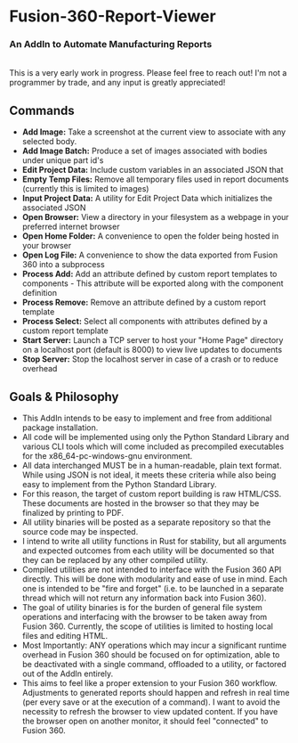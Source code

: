 # Fusion-360-Report-Viewer #
### An AddIn to Automate Manufacturing Reports ###
\
This is a very early work in progress. Please feel free to reach out! I'm not a 
programmer by trade, and any input is greatly appreciated!

## Commands ##
* **Add Image:** Take a screenshot at the current view to associate with any 
  selected body.
* **Add Image Batch:** Produce a set of images associated with bodies under
  unique part id's
* **Edit Project Data:** Include custom variables in an associated JSON that 
* **Empty Temp Files:** Remove all temporary files used in report documents 
  (currently this is limited to images)
* **Input Project Data:** A utility for Edit Project Data which initializes the 
  associated JSON
* **Open Browser:** View a directory in your filesystem as a webpage in your 
  preferred internet browser
* **Open Home Folder:** A convenience to open the folder being hosted in your 
  browser
* **Open Log File:** A convenience to show the data exported from Fusion 360 
  into a subprocess
* **Process Add:** Add an attribute defined by custom report templates to 
  components - This attribute will be exported along with the component 
  definition
* **Process Remove:** Remove an attribute defined by a custom report template
* **Process Select:** Select all components with attributes defined by a 
  custom report template
* **Start Server:** Launch a TCP server to host your "Home Page" directory on a 
  localhost port (default is 8000) to view live updates to documents
* **Stop Server:** Stop the localhost server in case of a crash or to reduce 
  overhead

## Goals & Philosophy ##
* This AddIn intends to be easy to implement and free from additional package 
  installation.
* All code will be implemented using only the Python Standard Library and 
  various CLI tools which will come included as precompiled executables for the 
  x86_64-pc-windows-gnu environment.
* All data interchanged MUST be in a human-readable, plain text format. While 
  using JSON is not ideal, it meets these criteria while also being easy to 
  implement from the Python Standard Library.
* For this reason, the target of custom report building is raw HTML/CSS. These 
  documents are hosted in the browser so that they may be finalized by printing 
  to PDF.
* All utility binaries will be posted as a separate repository so that the 
  source code may be inspected.
* I intend to write all utility functions in Rust for stability, but all 
  arguments and expected outcomes from each utility will be documented so that 
  they can be replaced by any other compiled utility.
* Compiled utilities are not intended to interface with the Fusion 360 API 
  directly. This will be done with modularity and ease of use in mind. Each 
  one is intended to be "fire and forget" (i.e. to be launched in a separate 
  thread which will not return any information back into Fusion 360).
* The goal of utility binaries is for the burden of general file system 
  operations and interfacing with the browser to be taken away from Fusion 360. 
  Currently, the scope of utilities is limited to hosting local files and 
  editing HTML.
* Most Importantly: ANY operations which may incur a significant runtime 
  overhead in Fusion 360 should be focused on for optimization, able to be 
  deactivated with a single command, offloaded to a utility, or factored out 
  of the AddIn entirely.
* This aims to feel like a proper extension to your Fusion 360 workflow. 
  Adjustments to generated reports should happen and refresh in real time (per 
  every save or at the execution of a command). I want to avoid the necessity 
  to refresh the browser to view updated content. If you have the browser 
  open on another monitor, it should feel "connected" to Fusion 360. 
